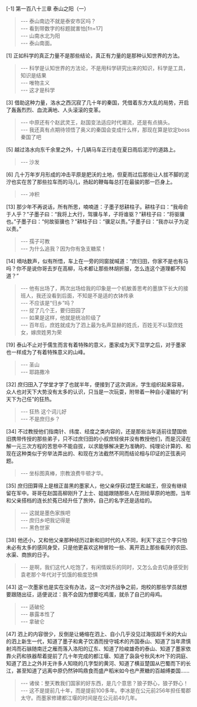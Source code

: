 
[-1] 第一百八十三章 泰山之阳（一）
>--- 泰山南边不就是泰安市区吗？<br>
>--- 看到带数字的标题就害怕[fn=17]<br>
>--- 山南水北为阳<br>
>--- 泰山南面。<br>

[1] 正如科学的真正力量不是那些结论，真正有力量的是那种认知世界的方法。
>--- 科学是认知世界的方法论，不是用科学研究出来的知识，科学是工具，知识是结果<br>
>--- 唯物主义<br>
>--- 这才是科学<br>

[3] 借助这种力量，洛水之西沉寂了几十年的秦国，凭借着东方大乱的局势，开启了轰轰烈烈、血流满地、人头滚滚的变革。
>--- 中原还有个赵武灵王，赵国变法适应时代潮流，还是有点搞头。<br>
>--- 我还真有点期待领悟了奥义的秦国会变成什么样，那现在算是钦定boss秦国了吧<br>

[5] 越过洛水向东千余里之外，十几辆马车正行走在夏日雨后泥泞的道路上。
>--- 沙发<br>

[6] 几十万年岁月形成的冲击平原是肥沃的土地，但夏雨过后那些让人拔不脚的泥泞也实在苦了那些拉车而的马儿，扬起的鞭每每总打在最骏的那一匹身上。
>--- 冲积<br>

[13] 那少年不再说话，所有所思，喃喃道：子墨子怒耕柱子。耕柱子曰：“我毋俞于人乎？”子墨子曰：“我将上大行，驾骥与羊，子将谁驱？”耕柱子曰：“将驱骥也。”子墨子曰：“何故驱骥也？”耕柱子曰：“骥足以责。”子墨子曰：“我亦以子为足以责。”
>--- 孺子可教<br>
>--- 为什么追我？因为你有急支糖浆！<br>

[14] 嘀咕数声，似有所悟，车上在一旁的同窗就喊道：“庶归田，你家不是也有马吗？你不是说你哥去岁在高柳，马术都让那些林胡折服，怎么连这个道理都不知道？”
>--- 他有出场了，两次出场给我的印象是一个机敏善思考的墨旗下长大的接班人，我还没看到后面，不知是不是适的衣钵传承<br>
>--- 不应该是“归乡”吗？<br>
>--- 捉了几个王，要归田园了<br>
>--- 如果是这样，他就是统冶阶级了<br>
>--- 百年后，庶姓就成为了泗上最为名声显赫的姓氏，百姓无不以娶庶姓女，嫁庶姓男为荣<br>

[19] 泰山不止对于儒生而言有着特殊的意义，墨家成为天下显学之后，对于墨家也一样成为了有着特殊意义的山峰。
>--- 圣山<br>
>--- 耶路撒冷<br>

[32] 庶归田入了学堂才学了也就半年，便接到了这次调派，学生组织起来容易，众人也对天下大势没有太多的认识，只当是一次玩耍，附带着一种自小灌输的“利天下为己任”的狂热。
>--- 狂热 这个词儿好<br>
>--- 不是庶归乡？<br>

[34] 不过教授他们指南针、纬度、经度之类内容的，还是那些当年适前往楚国依旧携带传授的那些弟子，只不过庶归田的小叔庶轻侯并没有教授他们，而是沉浸在解一元三次方程的苦思中不能自拔，以求能够解决更为准确的、纯理论计算的、和现在这种类似于穷举法弄出的、和现在方法截然不同而结论相与印证的正弦表问题。
>--- 坐标图真棒，宗教浪费牛顿才华。<br>

[35] 庶归田算得上是根正苗黑的墨家人，他父亲俘获过楚王和越王，但没有继续留在军中。哥哥在赵国高柳刚升了上士、姐姐跟随那些人在测绘草原的地图，当年和父亲搭档的连长於菟已经升任了旅帅，自己的名字还是适给的。
>--- 这就是墨色家族吧<br>
>--- 庶归乡吧我记得是<br>
>--- 黑色世家<br>

[38] 他还小，又和他父亲那种经历过新和旧时代的人不同，利天下这三个字只怕未必有太多的感同身受，只是他更喜欢这种冒险一些、离开泗上那些看厌的农田、水渠、商旅的日子。
>--- 是啊，我们这代人吃饱了，有闲情娱乐的同时，又怎么会去切身感受到袁老那个年代对于饥饿的极度恐惧<br>

[43] 这一次墨家也是实在没有办法，这一次对齐战争之前，炮校的那些学员就想要跟随出征，适便说过：我不会因为想要吃鸡蛋，就杀了自己的母鸡。
>--- 适破伦<br>
>--- 暴露本性了<br>
>--- 拿破仑<br>

[47] 泗上的内容很少，反倒是让蜷缩在泗上、自小几乎没见过海拔超千米的大山的泗上新生一代，知道了墨子和禽子饮酒而授守城术的齐国泰山、知道了当年肃慎射鸿而石镞随南迁之雁而落入洛阳的辽东、知道了险峻雄奇的泰山、知道了墨家依靠火药和铁器帮着提前了几十年完成的都江堰、知道了袅袅兮秋风木叶下的洞庭、知道了泗上之外并无许多人知晓的几字型的黄河、知道了横亘楚国从巴蜀而下的长江，甚至知道了远离中原仍然钟鸣鼎食而盛产稻米如今也产蔗糖的百越缚娄国……
>--- 诸侯：整天教我们国家的好东西，是几个意思？狼子野心，狼子野心！<br>
>--- 这不是提前几十年，而是提前100多年。李冰是在公元前256年担任蜀郡太守。而墨家修建都江堰的时间是在公元前49几年。<br>
